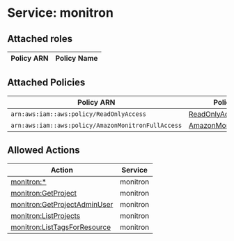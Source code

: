 # Service: monitron

## Attached roles

| Policy ARN | Policy Name |
|------------|-------------|
## Attached Policies

| Policy ARN | Policy Name |
|------------|-------------|
| `arn:aws:iam::aws:policy/ReadOnlyAccess` | [ReadOnlyAccess](../policies.md#readonlyaccess) |
| `arn:aws:iam::aws:policy/AmazonMonitronFullAccess` | [AmazonMonitronFullAccess](../policies.md#amazonmonitronfullaccess) |

## Allowed Actions

| Action | Service |
|--------|---------|
| [monitron:*](../actions.md#monitron:all) | monitron |
| [monitron:GetProject](../actions.md#monitron:getproject) | monitron |
| [monitron:GetProjectAdminUser](../actions.md#monitron:getprojectadminuser) | monitron |
| [monitron:ListProjects](../actions.md#monitron:listprojects) | monitron |
| [monitron:ListTagsForResource](../actions.md#monitron:listtagsforresource) | monitron |